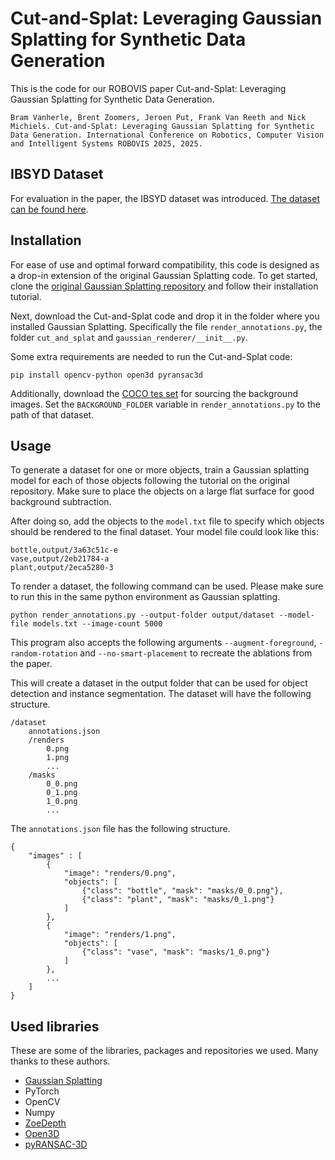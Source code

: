 # Cut-and-Splat: Leveraging Gaussian Splatting for Synthetic Data Generation

This is the code for our ROBOVIS paper Cut-and-Splat: Leveraging Gaussian Splatting for Synthetic Data Generation.

```
Bram Vanherle, Brent Zoomers, Jeroen Put, Frank Van Reeth and Nick Michiels. Cut-and-Splat: Leveraging Gaussian Splatting for Synthetic Data Generation. International Conference on Robotics, Computer Vision and Intelligent Systems ROBOVIS 2025, 2025.
```


## IBSYD Dataset

For evaluation in the paper, the IBSYD dataset was introduced. [The dataset can be found here](https://drive.google.com/file/d/18UWG0VSNdqiWYCC3QLtRcdbnAb6Y5ItC/view?usp=drive_link).

## Installation

For ease of use and optimal forward compatibility, this code is designed as a drop-in extension of the original Gaussian Splatting code.
To get started, clone the [original Gaussian Splatting repository](https://github.com/graphdeco-inria/gaussian-splatting.git) and follow their installation tutorial.

Next, download the Cut-and-Splat code and drop it in the folder where you installed Gaussian Splatting.
Specifically the file `render_annotations.py`, the folder `cut_and_splat` and `gaussian_renderer/__init__.py`.

Some extra requirements are needed to run the Cut-and-Splat code:

```
pip install opencv-python open3d pyransac3d
```

Additionally, download the [COCO tes set](https://cocodataset.org/#download) for sourcing the background images.
Set the `BACKGROUND_FOLDER` variable in `render_annotations.py` to the path of that dataset.

## Usage

To generate a dataset for one or more objects, train a Gaussian splatting model for each of those objects following the tutorial on the original repository.
Make sure to place the objects on a large flat surface for good background subtraction.

After doing so, add the objects to the `model.txt` file to specify which objects should be rendered to the final dataset.
Your model file could look like this:

```
bottle,output/3a63c51c-e
vase,output/2eb21784-a
plant,output/2eca5280-3
```

To render a dataset, the following command can be used. Please make sure to run this in the same python environment as Gaussian splatting.

```
python render_annotations.py --output-folder output/dataset --model-file models.txt --image-count 5000
```

This program also accepts the following arguments `--augment-foreground`, `-random-rotation` and `--no-smart-placement` to recreate the ablations from the paper.

This will create a dataset in the output folder that can be used for object detection and instance segmentation.
The dataset will have the following structure.
```
/dataset
    annotations.json
    /renders
        0.png
        1.png
        ...
    /masks
        0_0.png
        0_1.png
        1_0.png
        ...
```
The `annotations.json` file has the following structure.
```
{
    "images" : [
        {
            "image": "renders/0.png",
            "objects": [
                {"class": "bottle", "mask": "masks/0_0.png"},
                {"class": "plant", "mask": "masks/0_1.png"}
            ]
        },
        {
            "image": "renders/1.png",
            "objects": [
                {"class": "vase", "mask": "masks/1_0.png"}
            ]
        },
        ...
    ]
}
```

## Used libraries

These are some of the libraries, packages and repositories we used. Many thanks to these authors.

- [Gaussian Splatting](https://github.com/graphdeco-inria/gaussian-splatting.git)
- PyTorch
- OpenCV
- Numpy
- [ZoeDepth](https://github.com/isl-org/ZoeDepth)
- [Open3D](http://www.open3d.org/docs/release/index.html)
- [pyRANSAC-3D](https://github.com/leomariga/pyRANSAC-3D/tree/master)
